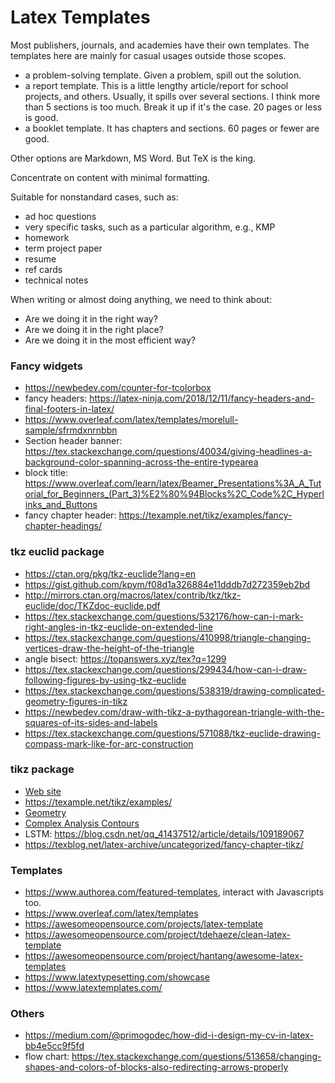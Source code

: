 # Latex Templates

Most publishers, journals, and academies have their own templates. The 
templates here are mainly for casual usages outside those scopes.
- a problem-solving template. Given a problem, spill out the solution.
- a report template. This is a little lengthy article/report for school 
  projects, and others. Usually, it spills over several sections. I think more
  than 5 sections is too much. Break it up if it's the case. 20 pages or less
  is good.
- a booklet template. It has chapters and sections. 60 pages or fewer are good.

Other options are Markdown, MS Word. But TeX is the king.

Concentrate on content with minimal formatting.

Suitable for nonstandard cases, such as:
- ad hoc questions
- very specific tasks, such as a particular algorithm, e.g., KMP
- homework
- term project paper
- resume
- ref cards
- technical notes

When writing or almost doing anything, we need to think about:
- Are we doing it in the right way?
- Are we doing it in the right place?
- Are we doing it in the most efficient way?


### Fancy widgets

- https://newbedev.com/counter-for-tcolorbox
- fancy headers: https://latex-ninja.com/2018/12/11/fancy-headers-and-final-footers-in-latex/
- https://www.overleaf.com/latex/templates/morelull-sample/sfrmdxnrnbbn
- Section header banner: https://tex.stackexchange.com/questions/40034/giving-headlines-a-background-color-spanning-across-the-entire-typearea
- block title: https://www.overleaf.com/learn/latex/Beamer_Presentations%3A_A_Tutorial_for_Beginners_(Part_3)%E2%80%94Blocks%2C_Code%2C_Hyperlinks_and_Buttons
- fancy chapter header: https://texample.net/tikz/examples/fancy-chapter-headings/

### tkz euclid package

- https://ctan.org/pkg/tkz-euclide?lang=en
- https://gist.github.com/kpym/f08d1a326884e11dddb7d272359eb2bd
- http://mirrors.ctan.org/macros/latex/contrib/tkz/tkz-euclide/doc/TKZdoc-euclide.pdf
- https://tex.stackexchange.com/questions/532176/how-can-i-mark-right-angles-in-tkz-euclide-on-extended-line
- https://tex.stackexchange.com/questions/410998/triangle-changing-vertices-draw-the-height-of-the-triangle
- angle bisect: https://topanswers.xyz/tex?q=1299
- https://tex.stackexchange.com/questions/299434/how-can-i-draw-following-figures-by-using-tkz-euclide
- https://tex.stackexchange.com/questions/538319/drawing-complicated-geometry-figures-in-tikz
- https://newbedev.com/draw-with-tikz-a-pythagorean-triangle-with-the-squares-of-its-sides-and-labels
- https://tex.stackexchange.com/questions/571088/tkz-euclide-drawing-compass-mark-like-for-arc-construction

### tikz package

- [Web site](https://github.com/pgf-tikz/pgf)
- https://texample.net/tikz/examples/
- [Geometry](https://texample.net/tikz/examples/area/geometry/)
- [Complex Analysis Contours](https://sagodev.com/how-to-draw-these-closed-contours-diagrams-using-tikz-or-pstricks/)
- LSTM: https://blog.csdn.net/qq_41437512/article/details/109189067
- https://texblog.net/latex-archive/uncategorized/fancy-chapter-tikz/

### Templates

- https://www.authorea.com/featured-templates, interact with Javascripts too.
- https://www.overleaf.com/latex/templates
- https://awesomeopensource.com/projects/latex-template
- https://awesomeopensource.com/project/tdehaeze/clean-latex-template
- https://awesomeopensource.com/project/hantang/awesome-latex-templates
- https://www.latextypesetting.com/showcase
- https://www.latextemplates.com/

### Others

- https://medium.com/@primogodec/how-did-i-design-my-cv-in-latex-bb4e5cc9f5fd
- flow chart: https://tex.stackexchange.com/questions/513658/changing-shapes-and-colors-of-blocks-also-redirecting-arrows-properly

